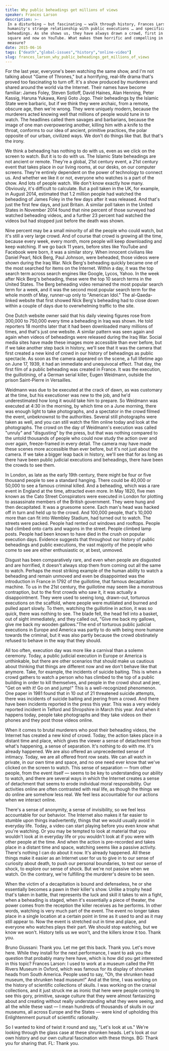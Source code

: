 ```yaml
---
title: Why public beheadings get millions of views
speaker: Frances Larson
description: >-
 In a disturbing — but fascinating — walk through history, Frances Larson examines
 humanity's strange relationship with public executions … and specifically
 beheadings. As she shows us, they have always drawn a crowd, first in the public
 square and now on YouTube. What makes them horrific and compelling in equal
 measure?
date: 2015-06-16
tags: ["death","global-issues","history","online-video"]
slug: frances_larson_why_public_beheadings_get_millions_of_views
---
```


For the last year, everyone's been watching the same show, and I'm not talking about "Game
of Thrones," but a horrifying, real-life drama that's proved too fascinating to turn off.
It's a show produced by murderers and shared around the world via the Internet. Their
names have become familiar: James Foley, Steven Sotloff, David Haines, Alan Henning, Peter
Kassig, Haruna Yukawa, Kenji Goto Jogo. Their beheadings by the Islamic State were
barbaric, but if we think they were archaic, from a remote, obscure age, then we're wrong.
They were uniquely modern, because the murderers acted knowing well that millions of
people would tune in to watch. The headlines called them savages and barbarians, because
the image of one man overpowering another, killing him with a knife to the throat,
conforms to our idea of ancient, primitive practices, the polar opposite of our urban,
civilized ways. We don't do things like that. But that's the irony.

We think a beheading has nothing to do with us, even as we click on the screen to watch.
But it is to do with us. The Islamic State beheadings are not ancient or remote. They're a
global, 21st century event, a 21st century event that takes place in our living rooms, at
our desks, on our computer screens. They're entirely dependent on the power of technology
to connect us. And whether we like it or not, everyone who watches is a part of the
show. And lots of people watch. We don't know exactly how many. Obviously, it's difficult
to calculate. But a poll taken in the UK, for example, in August 2014, estimated that 1.2
million people had watched the beheading of James Foley in the few days after it was
released. And that's just the first few days, and just Britain. A similar poll taken in
the United States in November 2014 found that nine percent of those surveyed had watched
beheading videos, and a further 23 percent had watched the videos but had stopped just
before the death was shown.

Nine percent may be a small minority of all the people who could watch, but it's still a
very large crowd. And of course that crowd is growing all the time, because every week,
every month, more people will keep downloading and keep watching. If we go back 11 years,
before sites like YouTube and Facebook were born, it was a similar story. When innocent
civilians like Daniel Pearl, Nick Berg, Paul Johnson, were beheaded, those videos were
shown during the Iraq War. Nick Berg's beheading quickly became one of the most searched
for items on the Internet. Within a day, it was the top search term across search engines
like Google, Lycos, Yahoo. In the week after Nick Berg's beheading, these were the top 10
search terms in the United States. The Berg beheading video remained the most popular
search term for a week, and it was the second most popular search term for the whole month
of May, runner-up only to "American Idol." The al-Qaeda-linked website that first showed
Nick Berg's beheading had to close down within a couple of days due to overwhelming
traffic to the site.

One Dutch website owner said that his daily viewing figures rose from 300,000 to 750,000
every time a beheading in Iraq was shown. He told reporters 18 months later that it had
been downloaded many millions of times, and that's just one website. A similar pattern was
seen again and again when videos of beheadings were released during the Iraq War. Social
media sites have made these images more accessible than ever before, but if we take
another step back in history, we'll see that it was the camera that first created a new
kind of crowd in our history of beheadings as public spectacle. As soon as the camera
appeared on the scene, a full lifetime ago on June 17, 1939, it had an immediate and
unequivocal effect. That day, the first film of a public beheading was created in France.
It was the execution, the guillotining, of a German serial killer, Eugen Weidmann, outside
the prison Saint-Pierre in Versailles.

Weidmann was due to be executed at the crack of dawn, as was customary at the time, but
his executioner was new to the job, and he'd underestimated how long it would take him to
prepare. So Weidmann was executed at 4:30 in the morning, by which time on a June morning,
there was enough light to take photographs, and a spectator in the crowd filmed the event,
unbeknownst to the authorities. Several still photographs were taken as well, and you can
still watch the film online today and look at the photographs. The crowd on the day of
Weidmann's execution was called "unruly" and "disgusting" by the press, but that was
nothing compared to the untold thousands of people who could now study the action over and
over again, freeze-framed in every detail. The camera may have made these scenes more
accessible than ever before, but it's not just about the camera. If we take a bigger leap
back in history, we'll see that for as long as there have been public judicial executions
and beheadings, there have been the crowds to see them.

In London, as late as the early 19th century, there might be four or five thousand people
to see a standard hanging. There could be 40,000 or 50,000 to see a famous criminal
killed. And a beheading, which was a rare event in England at the time, attracted even
more. In May 1820, five men known as the Cato Street Conspirators were executed in London
for plotting to assassinate members of the British government. They were hung and then
decapitated. It was a gruesome scene. Each man's head was hacked off in turn and held up
to the crowd. And 100,000 people, that's 10,000 more than can fit into Wembley Stadium,
had turned out to watch. The streets were packed. People had rented out windows and
rooftops. People had climbed onto carts and wagons in the street. People climbed lamp
posts. People had been known to have died in the crush on popular execution days. Evidence
suggests that throughout our history of public beheadings and public executions, the vast
majority of the people who come to see are either enthusiastic or, at best,
unmoved.

Disgust has been comparatively rare, and even when people are disgusted and are horrified,
it doesn't always stop them from coming out all the same to watch. Perhaps the most
striking example of the human ability to watch a beheading and remain unmoved and even be
disappointed was the introduction in France in 1792 of the guillotine, that famous
decapitation machine. To us in the 21st century, the guillotine may seem like a monstrous
contraption, but to the first crowds who saw it, it was actually a disappointment. They
were used to seeing long, drawn-out, torturous executions on the scaffold, where people
were mutilated and burned and pulled apart slowly. To them, watching the guillotine in
action, it was so quick, there was nothing to see. The blade fell, the head fell into a
basket, out of sight immediately, and they called out, "Give me back my gallows, give me
back my wooden gallows."The end of torturous public judicial executions in Europe and
America was partly to do with being more humane towards the criminal, but it was also
partly because the crowd obstinately refused to behave in the way that they
should.

All too often, execution day was more like a carnival than a solemn ceremony. Today, a
public judicial execution in Europe or America is unthinkable, but there are other
scenarios that should make us cautious about thinking that things are different now and we
don't behave like that anymore. Take, for example, the incidents of suicide baiting. This
is when a crowd gathers to watch a person who has climbed to the top of a public building
in order to kill themselves, and people in the crowd shout and jeer, "Get on with it! Go
on and jump!" This is a well-recognized phenomenon. One paper in 1981 found that in 10 out
of 21 threatened suicide attempts, there was incidents of suicide baiting and jeering from
a crowd. And there have been incidents reported in the press this year. This was a very
widely reported incident in Telford and Shropshire in March this year. And when it happens
today, people take photographs and they take videos on their phones and they post those
videos online.

When it comes to brutal murderers who post their beheading videos, the Internet has
created a new kind of crowd. Today, the action takes place in a distant time and place,
which gives the viewer a sense of detachment from what's happening, a sense of separation.
It's nothing to do with me. It's already happened. We are also offered an unprecedented
sense of intimacy. Today, we are all offered front row seats. We can all watch in private,
in our own time and space, and no one need ever know that we've clicked on the screen to
watch. This sense of separation — from other people, from the event itself — seems to be
key to understanding our ability to watch, and there are several ways in which the
Internet creates a sense of detachment that seems to erode individual moral
responsibility. Our activities online are often contrasted with real life, as though the
things we do online are somehow less real. We feel less accountable for our actions when
we interact online.

There's a sense of anonymity, a sense of invisibility, so we feel less accountable for our
behavior. The Internet also makes it far easier to stumble upon things inadvertently,
things that we would usually avoid in everyday life. Today, a video can start playing
before you even know what you're watching. Or you may be tempted to look at material that
you wouldn't look at in everyday life or you wouldn't look at if you were with other
people at the time. And when the action is pre-recorded and takes place in a distant time
and space, watching seems like a passive activity. There's nothing I can do about it now.
It's already happened. All these things make it easier as an Internet user for us to give
in to our sense of curiosity about death, to push our personal boundaries, to test our
sense of shock, to explore our sense of shock. But we're not passive when we watch. On the
contrary, we're fulfilling the murderer's desire to be seen.

When the victim of a decapitation is bound and defenseless, he or she essentially becomes
a pawn in their killer's show. Unlike a trophy head that's taken in battle, that
represents the luck and skill it takes to win a fight, when a beheading is staged, when
it's essentially a piece of theater, the power comes from the reception the killer
receives as he performs. In other words, watching is very much part of the event. The
event no longer takes place in a single location at a certain point in time as it used to
and as it may still appear to. Now the event is stretched out in time and place, and
everyone who watches plays their part. We should stop watching, but we know we won't.
History tells us we won't, and the killers know it too. Thank you.

Bruno Giussani: Thank you. Let me get this back. Thank you. Let's move here. While they
install for the next performance, I want to ask you the question that probably many here
have, which is how did you get interested in this topic? Frances Larson: I used to work at
a museum called the Pitt Rivers Museum in Oxford, which was famous for its display of
shrunken heads from South America. People used to say, "Oh, the shrunken head museum, the
shrunken head museum!" And at the time, I was working on the history of scientific
collections of skulls. I was working on the cranial collections, and it just struck me as
ironic that here were people coming to see this gory, primitive, savage culture that they
were almost fantasizing about and creating without really understanding what they were
seeing, and all the while these vast — I mean hundreds of thousands of skulls in our
museums, all across Europe and the States — were kind of upholding this Enlightenment
pursuit of scientific rationality.

So I wanted to kind of twist it round and say, "Let's look at us." We're looking through
the glass case at these shrunken heads. Let's look at our own history and our own cultural
fascination with these things. BG: Thank you for sharing that. FL: Thank
you.

<!--
ad_duration=3.33
comment_count=92
event="TEDGlobalLondon"
external_start_time=0
has_talk_citation=0
intro_duration=11.82
is_subtitle_required="False"
is_talk_featured="True"
language="en"
language_swap="False"
native_language="en"
number_of_related_talks=6
number_of_speakers=1
number_of_subtitled_videos=25
number_of_tags=4
number_of_talk_download_languages=25
number_of_talk_more_resources=1
number_of_talk_recommendations=0
number_of_talks_take_actions=0
post_ad_duration=0.83
published_timestamp="2015-09-22 15:40:21"
recording_date="2015-06-16"
speaker_description="Anthropologist"
speaker_is_published=1
speaker_name="Frances Larson"
talk_name="Why public beheadings get millions of views"
talks_tags=["death","global-issues","history","online-video"]
talks_take_action=[]
url_audio="https://download.ted.com/talks/FrancesLarson_2015G.mp3?apikey=acme-roadrunner"
url_photo_speaker="https://pe.tedcdn.com/images/ted/0ca74e77047853fc875aa87d920ee9fcef44e1c6_254x191.jpg"
url_photo_talk="https://pe.tedcdn.com/images/ted/781042f87671357480c70b7fc64d8898eae86efd_2880x1620.jpg"
url_webpage="https://www.ted.com/talks/frances_larson_why_public_beheadings_get_millions_of_views"
video_type_name="TED Stage Talk"
-->
